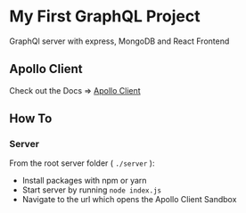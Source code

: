 # My First GraphQL Project

GraphQl server with express, MongoDB and React Frontend

## Apollo Client

Check out the Docs => [Apollo Client](https://www.apollographql.com/docs/apollo-server/getting-started/)

## How To

### Server

From the root server folder ( `./server` ):

- Install packages with npm or yarn
- Start server by running `node index.js`
- Navigate to the url which opens the Apollo Client Sandbox
